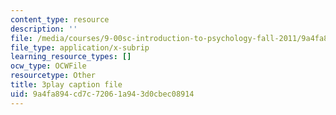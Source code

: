 ```yaml
---
content_type: resource
description: ''
file: /media/courses/9-00sc-introduction-to-psychology-fall-2011/9a4fa894cd7c72061a943d0cbec08914_Vko17una2Zw.srt
file_type: application/x-subrip
learning_resource_types: []
ocw_type: OCWFile
resourcetype: Other
title: 3play caption file
uid: 9a4fa894-cd7c-7206-1a94-3d0cbec08914
---
```

